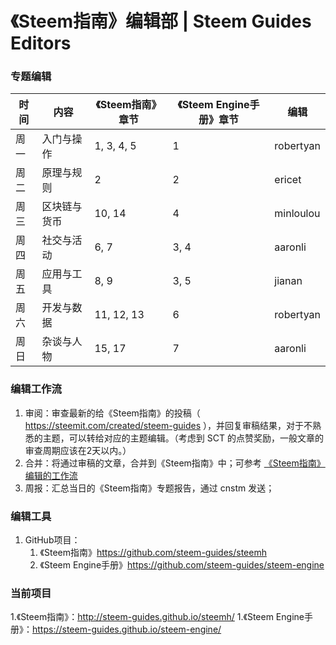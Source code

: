 # 《Steem指南》编辑部 | Steem Guides Editors

### 专题编辑

时间 | 内容 | 《Steem指南》章节 | 《Steem Engine手册》章节 | 编辑
-- | -- | -- | -- | --
周一 | 入门与操作 | 1, 3, 4, 5 | 1 | robertyan
周二 | 原理与规则 | 2 | 2 | ericet
周三 | 区块链与货币 | 10, 14 | 4 | minloulou
周四 | 社交与活动 | 6, 7 | 3, 4 | aaronli
周五 | 应用与工具 | 8, 9 | 3, 5 | jianan
周六 | 开发与数据 | 11, 12, 13 | 6 | robertyan
周日 | 杂谈与人物 | 15, 17 | 7 | aaronli

### 编辑工作流

1. 审阅：审查最新的给《Steem指南》的投稿（ https://steemit.com/created/steem-guides ），并回复审稿结果，对于不熟悉的主题，可以转给对应的主题编辑。（考虑到 SCT 的点赞奖励，一般文章的审查周期应该在2天以内。）
2. 合并：将通过审稿的文章，合并到《Steem指南》中；可参考 [《Steem指南》编辑的工作流](https://busy.org/@steem-guides/steem--editorsworkflow220190419-6ikxugl9xu)
3. 周报：汇总当日的《Steem指南》专题报告，通过 cnstm 发送；


### 编辑工具

1. GitHub项目：
    1. 《Steem指南》https://github.com/steem-guides/steemh
    1. 《Steem Engine手册》https://github.com/steem-guides/steem-engine


### 当前项目

1.《Steem指南》：http://steem-guides.github.io/steemh/
1.《Steem Engine手册》：https://steem-guides.github.io/steem-engine/
